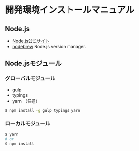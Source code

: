 # 開発環境インストールマニュアル

## Node.js

- [Node.js公式サイト](http://nodejs.org/ja/)
- [nodebrew](https://github.com/hokaccha/nodebrew) Node.js version manager.

## Node.jsモジュール

### グローバルモジュール

- gulp
- typings
- yarn （任意）

```sh
$ npm install -g gulp typings yarn
```

### ローカルモジュール

```sh
$ yarn
# or
$ npm install
```
